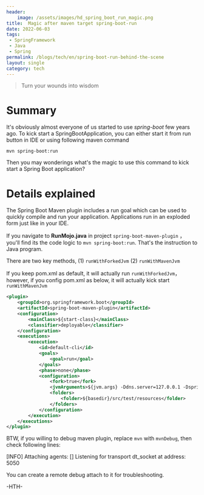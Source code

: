 ```yaml
---
header:
    image: /assets/images/hd_spring_boot_run_magic.png
title:  Magic after maven target spring-boot-run
date: 2022-06-03
tags:
 - SpringFramework
 - Java
 - Spring
permalink: /blogs/tech/en/spring-boot-run-behind-the-scene
layout: single
category: tech
---
```

> Turn your wounds into wisdom

# Summary
It's obviously almost everyone of us started to use *spring-boot* few years ago. To kick start a SpringBootApplication, you can either start it from run button in IDE or using following maven command

```
mvn spring-boot:run
```

Then you may wonderings what's the magic to use this command to kick start a Spring Boot application?

# Details explained

The Spring Boot Maven plugin includes a run goal which can be used to quickly compile and run your application. Applications run in an exploded form just like in your IDE.

If you navigate to **RunMojo.java** in project `spring-boot-maven-plugin` ，you'll find its the code logic to `mvn spring-boot:run`. That's the instruction to Java program. 

There are two key methods,
(1) `runWithForkedJvm`
(2) `runWithMavenJvm`

If you keep pom.xml as default, it will actually run `runWithForkedJvm`，however, if you config pom.xml as below, it will actually kick start `runWithMavenJvm`

```xml
<plugin>
    <groupId>org.springframework.boot</groupId>
    <artifactId>spring-boot-maven-plugin</artifactId>
    <configuration>
        <mainClass>${start-class}</mainClass>
        <classifier>deployable</classifier>
    </configuration>
    <executions>
        <execution>
            <id>default-cli</id>
            <goals>
                <goal>run</goal>
            </goals>
            <phase>none</phase>
            <configuration>
                <fork>true</fork>
                <jvmArguments>${jvm.args} -Ddns.server=127.0.0.1 -Dspring.profiles.active=local</jvmArguments>
                <folders>
                    <folder>${basedir}/src/test/resources</folder>
                </folders>
            </configuration>
        </execution>
    </executions>
</plugin>
```

BTW, if you willing to debug maven plugin, replace `mvn`  with `mvnDebug`, then check following lines:

[INFO] Attaching agents: []
Listening for transport dt_socket at address: 5050

You can create a remote debug attach to it for troubleshooting. 

-HTH-
